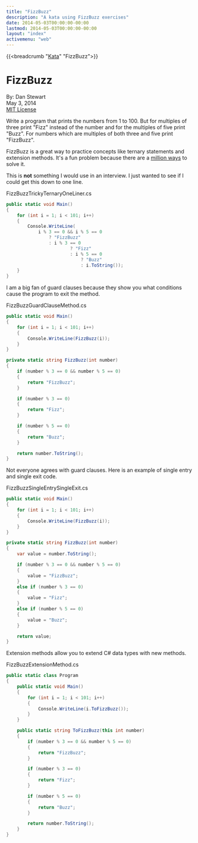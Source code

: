```yaml
---
title: "FizzBuzz"
description: "A kata using FizzBuzz exercises"
date: 2014-05-03T00:00:00-00:00
lastmod: 2014-05-03T00:00:00-00:00
layout: "index"
activemenu: "web"
---
```


{{<breadcrumb "[Kata](/kata/)" "FizzBuzz">}}

# FizzBuzz

By: Dan Stewart\
May 3, 2014\
[MIT License](https://mit-license.org)

Write a program that prints the numbers from 1 to 100. But for multiples of three
print "Fizz" instead of the number and for the multiples of five print "Buzz". For
numbers which are multiples of both three and five print "FizzBuzz".

FizzBuzz is a great way to practice concepts like ternary statements and extension methods. 
It's a fun problem because there are a 
[million ways](https://rosettacode.org/wiki/FizzBuzz) to solve it.

This is **not** something I would use in an interview. I just wanted to see if I could get this down to one line.

FizzBuzzTrickyTernaryOneLiner.cs

```csharp
public static void Main()
{
    for (int i = 1; i < 101; i++)
    {
        Console.WriteLine(
            i % 3 == 0 && i % 5 == 0
                ? "FizzBuzz"
                : i % 3 == 0
                        ? "Fizz"
                        : i % 5 == 0
                            ? "Buzz"
                            : i.ToString());
    }
}
```        

I am a big fan of guard clauses because they show you what conditions cause the program to exit the method.
        
FizzBuzzGuardClauseMethod.cs

```csharp
public static void Main()
{
    for (int i = 1; i < 101; i++)
    {
        Console.WriteLine(FizzBuzz(i));
    }
}

private static string FizzBuzz(int number)
{
    if (number % 3 == 0 && number % 5 == 0)
    {
        return "FizzBuzz";
    }

    if (number % 3 == 0)
    {
        return "Fizz";
    }

    if (number % 5 == 0)
    {
        return "Buzz";
    }

    return number.ToString();
}
```
        
Not everyone agrees with guard clauses. Here is an example of single entry and single exit code.
        
FizzBuzzSingleEntrySingleExit.cs

```csharp
public static void Main()
{
    for (int i = 1; i < 101; i++)
    {
        Console.WriteLine(FizzBuzz(i));
    }
}

private static string FizzBuzz(int number)
{
    var value = number.ToString();

    if (number % 3 == 0 && number % 5 == 0)
    {
        value = "FizzBuzz";
    }
    else if (number % 3 == 0)
    {
        value = "Fizz";
    }
    else if (number % 5 == 0)
    {
        value = "Buzz";
    }

    return value;
}
```
        
Extension methods allow you to extend C# data types with new methods.
        
FizzBuzzExtensionMethod.cs

```csharp
public static class Program
{
    public static void Main()
    {
        for (int i = 1; i < 101; i++)
        {
            Console.WriteLine(i.ToFizzBuzz());
        }
    }

    public static string ToFizzBuzz(this int number)
    {
        if (number % 3 == 0 && number % 5 == 0)
        {
            return "FizzBuzz";
        }

        if (number % 3 == 0)
        {
            return "Fizz";
        }

        if (number % 5 == 0)
        {
            return "Buzz";
        }

        return number.ToString();
    }
}
```